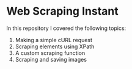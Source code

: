 # Web Scraping Instant

In this repository I covered the following topics: 

1. Making a simple cURL request
2. Scraping elements using XPath
3. A custom scraping function
4. Scraping and saving images